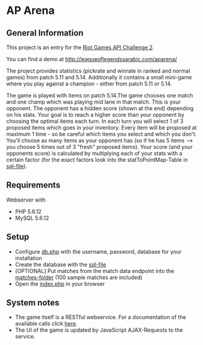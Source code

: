 # AP Arena
## General Information
This project is an entry for the [Riot Games API Challenge 2](https://developer.riotgames.com/discussion/announcements/show/2lxEyIcE).

You can find a demo at http://leagueoflegendssarabic.com/aparena/

The project provides statistics (pickrate and winrate in ranked and normal games) from patch 5.11 and 5.14. Additionally it contains a small mini-game where you play against a champion - either from patch 5.11 or 5.14.

The game is played with items on patch 5.14.The game chooses one match and one champ which was playing mid lane in that match. This is your opponent. The opponent has a hidden score (shown at the end) depending on his stats. Your goal is to reach a higher score than your opponent by choosing the optimal items each turn. In each turn you will select 1 of 3 proposed items which goes in your inventory. Every item will be proposed at maximum 1 time - so be careful which items you select and which you don't. You'll choose as many items as your opponent has (so if he has 5 items --> you choose 5 times out of 3 "fresh" proposed items). Your score (and your opponents score) is calculated by multiplying each of your stats with a certain factor (for the exact factors look into the statToPointMap-Table in [sql-file](sql/riotchallenger2.sql)).

## Requirements
Webserver with
- PHP 5.6.12
- MySQL 5.6.12

## Setup
- Configure [db.php](db.php) with the username, password, database for your installation
 - Create the database with the [sql-file](sql/riotchallenger2.sql)
 - [OPTIONAL] Put matches from the match data endpoint into the [matches-folder](matches/) (100 sample matches are included)
 - Open the [index.php](index.php) in your browser

## System notes
- The game itself is a RESTful webservice. For a documentation of the available calls click [here](documentation/game.md).
- The UI of the game is updated by JavaScript AJAX-Requests to the service.
